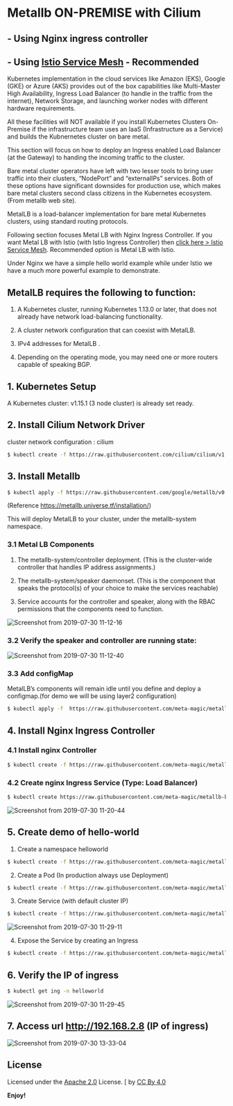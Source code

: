 # Metallb ON-PREMISE with Cilium  

## - Using Nginx ingress controller 
## - Using [Istio Service Mesh](https://github.com/meta-magic/metallb-baremetal-example/tree/master/istio) - Recommended

Kubernetes implementation in the cloud services like Amazon (EKS), Google (GKE) or Azure (AKS) provides out of the box capabilities like Multi-Master High Availability, Ingress Load Balancer (to handle in the traffic from the internet), Network Storage, and launching worker nodes with different hardware requirements. 

All these facilities will NOT available if you install Kubernetes Clusters On-Premise if the infrastructure team uses an IaaS (Infrastructure as a Service) and builds the Kubnernetes cluster on bare metal. 

This section will focus on how to deploy an Ingress enabled Load Balancer (at the Gateway) to handing the incoming traffic to the cluster. 

Bare metal cluster operators have left with two lesser tools to bring user traffic into their clusters, “NodePort” and “externalIPs” services. Both of these options have significant downsides for production use, which makes bare metal clusters second class citizens in the Kubernetes ecosystem. (From metallb web site).

MetalLB is a load-balancer implementation for bare metal Kubernetes clusters, using standard routing protocols.

Following section focuses Metal LB with Nginx Ingress Controller. If you want Metal LB with Istio (with Istio Ingress Controller) then [click here > Istio Service Mesh](https://github.com/meta-magic/metallb-baremetal-example/tree/master/istio). Recommended option is Metal LB with Istio. 

Under Nginx we have a simple hello world example while under Istio we have a much more powerful example to demonstrate. 

## MetalLB requires the following to function:

1) A Kubernetes cluster, running Kubernetes 1.13.0 or later, that does not already have network load-balancing functionality.

2) A cluster network configuration that can coexist with MetalLB.

3)  IPv4 addresses for MetalLB .

4) Depending on the operating mode, you may need one or more routers capable of speaking BGP.


## 1. Kubernetes Setup

A Kubernetes cluster: v1.15.1 (3 node cluster) is already set ready.


## 2. Install Cilium Network Driver 

cluster network configuration : cilium 

```bash
$ kubectl create -f https://raw.githubusercontent.com/cilium/cilium/v1.5/examples/kubernetes/1.14/cilium.yaml
```

## 3. Install Metallb 

```bash
$ kubectl apply -f https://raw.githubusercontent.com/google/metallb/v0.8.1/manifests/metallb.yaml
```

(Reference https://metallb.universe.tf/installation/)

This will deploy MetalLB to your cluster, under the metallb-system namespace. 

### 3.1 Metal LB Components

1) The metallb-system/controller deployment. (This is the cluster-wide controller that handles IP address assignments.)

2) The metallb-system/speaker daemonset. (This is the component that speaks the protocol(s) of your choice to make the services reachable)

3) Service accounts for the controller and speaker, along with the RBAC permissions that the components need to function.

![Screenshot from 2019-07-30 11-12-16](https://user-images.githubusercontent.com/30106168/62108245-35102f80-b2c7-11e9-996e-4542a9d6d607.png)

### 3.2 Verify the speaker and controller are running state:

![Screenshot from 2019-07-30 11-12-40](https://user-images.githubusercontent.com/30106168/62108461-b962b280-b2c7-11e9-97fc-5ace03d32aef.png)

### 3.3 Add configMap

MetalLB’s components  will remain idle until you define and deploy a configmap.(for demo we will be using layer2 configuration)

```bash
$ kubectl apply -f  https://raw.githubusercontent.com/meta-magic/metallb-baremetal-example/master/metallb_install/configMap_example.yml
```

## 4. Install Nginx Ingress Controller

### 4.1 Install nginx Controller

```bash
$ kubectl create -f https://raw.githubusercontent.com/meta-magic/metallb-baremetal-example/master/nginx-ingress/nginx_controller_install.yml
```

### 4.2 Create nginx Ingress Service (Type: Load Balancer)

```bash
$ kubectl create https://raw.githubusercontent.com/meta-magic/metallb-baremetal-example/master/nginx-ingress/nginx_ingress_svc.yml
```

![Screenshot from 2019-07-30 11-20-44](https://user-images.githubusercontent.com/30106168/62110414-f6c93f00-b2cb-11e9-8cea-310aff24eb37.png)


## 5. Create demo of hello-world

1) Create a namespace  helloworld

```bash
$ kubectl create -f https://raw.githubusercontent.com/meta-magic/metallb-baremetal-example/master/helloworld_example/hello-world-ns.yml
```

2) Create a Pod (In production always use Deployment)

```bash
$ kubectl create -f https://raw.githubusercontent.com/meta-magic/metallb-baremetal-example/master/helloworld_example/hello-pod.yml
```

3) Create Service (with default cluster IP)

```bash
$ kubectl create -f https://raw.githubusercontent.com/meta-magic/metallb-baremetal-example/master/helloworld_example/hello-svc.yml
```

![Screenshot from 2019-07-30 11-29-11](https://user-images.githubusercontent.com/30106168/62110568-57f11280-b2cc-11e9-961a-e3d51014d268.png)

4) Expose the Service by creating an Ingress 

```bash
$ kubectl create -f https://raw.githubusercontent.com/meta-magic/metallb-baremetal-example/master/helloworld_example/hello-ing.yml
```

## 6. Verify the IP of ingress

```bash
$ kubectl get ing -n helloworld
```

![Screenshot from 2019-07-30 11-29-45](https://user-images.githubusercontent.com/30106168/62110702-a2728f00-b2cc-11e9-8298-1d75ced33da4.png)

## 7. Access url http://192.168.2.8 (IP of ingress)


![Screenshot from 2019-07-30 13-33-04](https://user-images.githubusercontent.com/30106168/62114793-f97c6200-b2d4-11e9-9e5a-23d00eab4790.png)

## License

Licensed under the [Apache 2.0](http://www.amexio.org/metamagic-showcase/license.html)  License. [ by [CC By 4.0](https://creativecommons.org/licenses/by/4.0/legalcode)

**Enjoy!**
